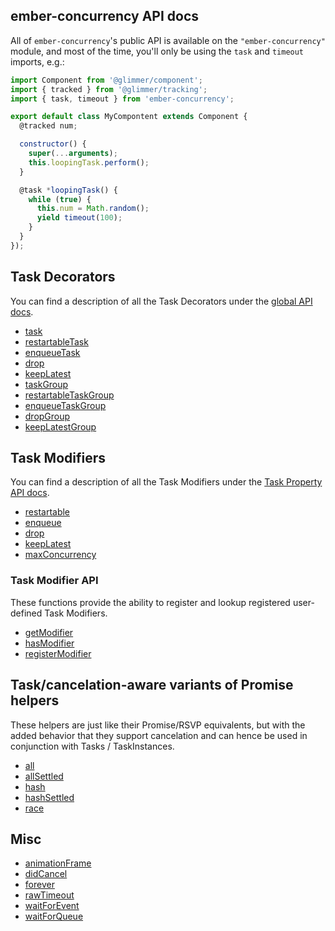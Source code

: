 ## ember-concurrency API docs

All of `ember-concurrency`'s public API is available
on the `"ember-concurrency"` module, and
most of the time, you'll only be using the `task` and `timeout`
imports, e.g.:

```js
import Component from '@glimmer/component';
import { tracked } from '@glimmer/tracking';
import { task, timeout } from 'ember-concurrency';

export default class MyCompontent extends Component {
  @tracked num;

  constructor() {
    super(...arguments);
    this.loopingTask.perform();
  }

  @task *loopingTask() {
    while (true) {
      this.num = Math.random();
      yield timeout(100);
    }
  }
});
```

## Task Decorators

You can find a description of all the Task Decorators
under the [global API docs](global.html).

- [task](global.html#task)
- [restartableTask](global.html#restartableTask)
- [enqueueTask](global.html#enqueueTask)
- [drop](global.html#dropTask)
- [keepLatest](global.html#keepLatestTask)
- [taskGroup](global.html#taskGroup)
- [restartableTaskGroup](global.html#restartableTaskGroup)
- [enqueueTaskGroup](global.html#enqueueTaskGroup)
- [dropGroup](global.html#dropTaskGroup)
- [keepLatestGroup](global.html#keepLatestTaskGroup)

## Task Modifiers

You can find a description of all the Task Modifiers
under the [Task Property API docs](TaskProperty.html).

- [restartable](TaskProperty.html#restartable)
- [enqueue](TaskProperty.html#enqueue)
- [drop](TaskProperty.html#drop)
- [keepLatest](TaskProperty.html#keepLatest)
- [maxConcurrency](TaskProperty.html#maxConcurrency)

### Task Modifier API

These functions provide the ability to register and lookup registered user-defined
Task Modifiers.

- [getModifier](global.html#getModifier)
- [hasModifier](global.html#hasModifier)
- [registerModifier](global.html#registerModifier)
## Task/cancelation-aware variants of Promise helpers

These helpers are just like their Promise/RSVP equivalents, but with
the added behavior that they support cancelation and can hence be
used in conjunction with Tasks / TaskInstances.

- [all](global.html#all)
- [allSettled](global.html#allSettled)
- [hash](global.html#hash)
- [hashSettled](global.html#hashSettled)
- [race](global.html#race)

## Misc

- [animationFrame](global.html#animationFrame)
- [didCancel](global.html#didCancel)
- [forever](global.html#forever)
- [rawTimeout](global.html#rawTimeout)
- [waitForEvent](global.html#waitForEvent)
- [waitForQueue](global.html#waitForQueue)
